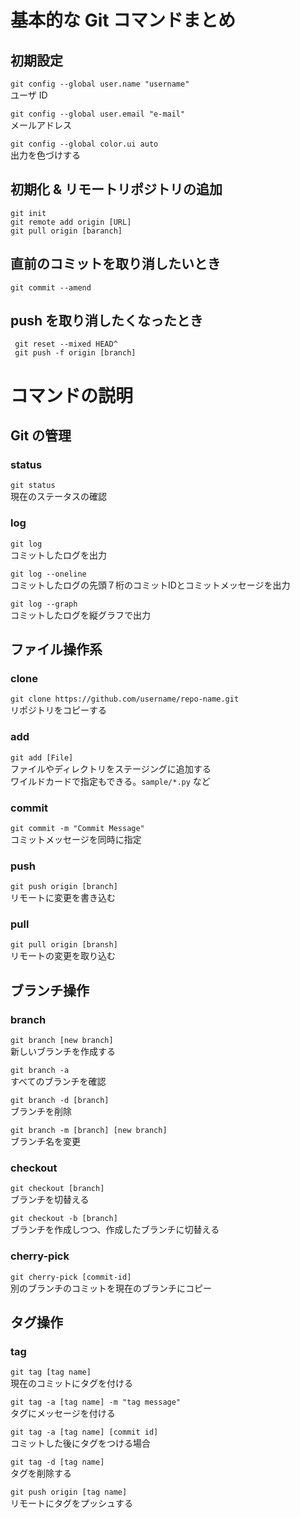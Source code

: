 # 基本的な Git コマンドまとめ

## 初期設定

`git config --global user.name "username"`  
ユーザ ID

`git config --global user.email "e-mail"`  
メールアドレス

`git config --global color.ui auto`  
出力を色づけする

## 初期化 & リモートリポジトリの追加
`git init`  
`git remote add origin [URL]`  
`git pull origin [baranch]`  

## 直前のコミットを取り消したいとき
`git commit --amend`

## push を取り消したくなったとき
` git reset --mixed HEAD^`  
` git push -f origin [branch]`

# コマンドの説明

## Git の管理
### status

`git status`  
現在のステータスの確認

### log

`git log`  
コミットしたログを出力

`git log --oneline`  
コミットしたログの先頭７桁のコミットIDとコミットメッセージを出力

`git log --graph`  
コミットしたログを縦グラフで出力

## ファイル操作系
### clone

`git clone https://github.com/username/repo-name.git`  
リポジトリをコピーする

### add

`git add [File]`  
ファイルやディレクトリをステージングに追加する  
ワイルドカードで指定もできる。`sample/*.py` など

### commit

`git commit -m "Commit Message"`  
コミットメッセージを同時に指定

### push

`git push origin [branch]`  
リモートに変更を書き込む

### pull

`git pull origin [bransh]`  
リモートの変更を取り込む

## ブランチ操作
### branch

`git branch [new branch]`  
新しいブランチを作成する

`git branch -a`  
すべてのブランチを確認

`git branch -d [branch]`  
ブランチを削除

`git branch -m [branch] [new branch]`  
ブランチ名を変更

### checkout

`git checkout [branch]`  
ブランチを切替える

`git checkout -b [branch]`  
ブランチを作成しつつ、作成したブランチに切替える

### cherry-pick

`git cherry-pick [commit-id]`  
別のブランチのコミットを現在のブランチにコピー

## タグ操作
### tag

`git tag [tag name]`  
現在のコミットにタグを付ける

`git tag -a [tag name] -m "tag message"`  
タグにメッセージを付ける

`git tag -a [tag name] [commit id]`  
コミットした後にタグをつける場合

`git tag -d [tag name]`  
タグを削除する

`git push origin [tag name]`  
リモートにタグをプッシュする